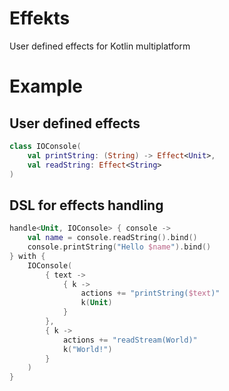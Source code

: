 # Effekts

User defined effects for Kotlin multiplatform

# Example

## User defined effects

```kotlin
class IOConsole(
    val printString: (String) -> Effect<Unit>,
    val readString: Effect<String>
)
```

## DSL for effects handling

```kotlin
handle<Unit, IOConsole> { console ->
    val name = console.readString().bind()
    console.printString("Hello $name").bind()
} with {
    IOConsole(
        { text ->
            { k ->
                actions += "printString($text)"
                k(Unit)
            }
        },
        { k ->
            actions += "readStream(World)"
            k("World!")
        }
    )
}
```
